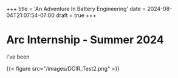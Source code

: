 +++
title = 'An Adventure In Battery Engineering'
date = 2024-08-04T21:07:54-07:00
draft = true
+++

# Arc Internship - Summer 2024
I've been 

{{< figure src="/images/DCIR_Test2.png" >}} 
<!-- ![sdas]("quickstart/content/posts/arc/images/SwitchMatrix.png") -->